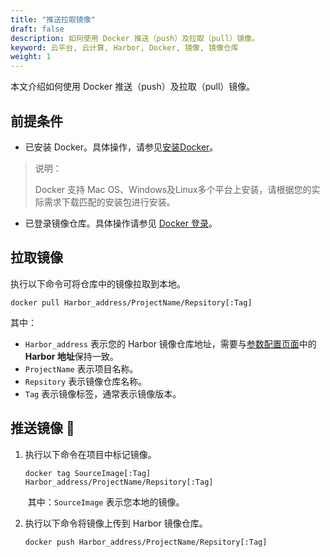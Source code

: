 ```yaml
---
title: "推送拉取镜像"
draft: false
description: 如何使用 Docker 推送（push）及拉取（pull）镜像。
keyword: 云平台, 云计算, Harbor, Docker, 镜像, 镜像仓库
weight: 1
---
```


本文介绍如何使用 Docker 推送（push）及拉取（pull）镜像。

## 前提条件

- 已安装 Docker。具体操作，请参见[安装Docker](https://docs.docker.com/get-docker/)。

> 说明：
>
> Docker 支持 Mac OS、Windows及Linux多个平台上安装，请根据您的实际需求下载匹配的安装包进行安装。

- 已登录镜像仓库。具体操作请参见 [Docker 登录](/container/harbor/quickstart/qs18_access_harbor/#docker-登录)。

## 拉取镜像

执行以下命令可将仓库中的镜像拉取到本地。

```
docker pull Harbor_address/ProjectName/Repsitory[:Tag]
```

其中：

- `Harbor_address` 表示您的 Harbor 镜像仓库地址，需要与[参数配置页面](/container/harbor/manual/man08_mdy_para/)中的 **Harbor 地址**保持一致。
- `ProjectName` 表示项目名称。
- `Repsitory` 表示镜像仓库名称。
- `Tag` 表示镜像标签，通常表示镜像版本。

## 推送镜像 

1. 执行以下命令在项目中标记镜像。

   ```
   docker tag SourceImage[:Tag] Harbor_address/ProjectName/Repsitory[:Tag]
   ```

   ​	其中：`SourceImage` 表示您本地的镜像。

2. 执行以下命令将镜像上传到 Harbor 镜像仓库。

   ```
   docker push Harbor_address/ProjectName/Repsitory[:Tag]
   ```

   

